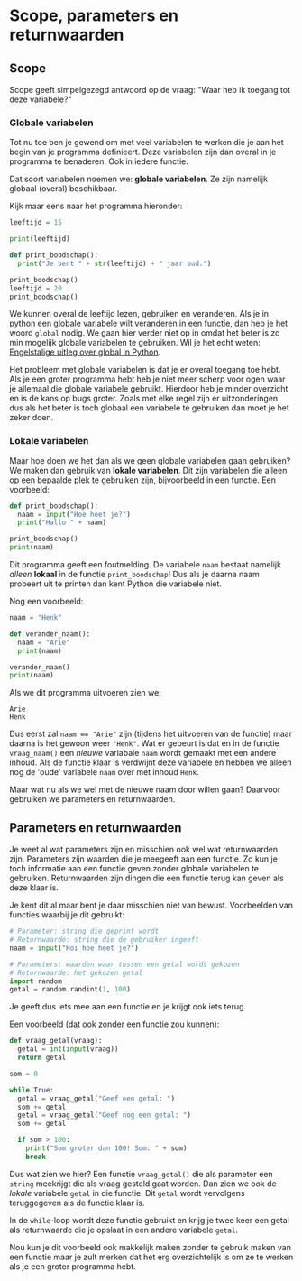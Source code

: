 # Scope, parameters en returnwaarden
## Scope
Scope geeft simpelgezegd antwoord op de vraag: "Waar heb ik toegang tot deze variabele?"

### Globale variabelen
Tot nu toe ben je gewend om met veel variabelen te werken die je aan het begin van je programma definieert. Deze variabelen zijn dan overal in je programma te benaderen. Ook in iedere functie.

Dat soort variabelen noemen we: **globale variabelen**. Ze zijn namelijk globaal (overal) beschikbaar.

Kijk maar eens naar het programma hieronder:

~~~python
leeftijd = 15

print(leeftijd)

def print_boodschap():
  print("Je bent " + str(leeftijd) + " jaar oud.")

print_boodschap()
leeftijd = 20
print_boodschap()
~~~

We kunnen overal de leeftijd lezen, gebruiken en veranderen. Als je in python een globale variabele wilt veranderen in een functie, dan heb je het woord `global` nodig. We gaan hier verder niet op in omdat het beter is zo min mogelijk globale variabelen te gebruiken. Wil je het echt weten: [Engelstalige uitleg over global in Python](https://www.programiz.com/python-programming/global-keyword).

Het probleem met globale variabelen is dat je er overal toegang toe hebt. Als je een groter programma hebt heb je niet meer scherp voor ogen waar je allemaal die globale variabele gebruikt. Hierdoor heb je minder overzicht en is de kans op bugs groter. Zoals met elke regel zijn er uitzonderingen dus als het beter is toch globaal een variabele te gebruiken dan moet je het zeker doen.

### Lokale variabelen
Maar hoe doen we het dan als we geen globale variabelen gaan gebruiken? We maken dan gebruik van **lokale variabelen**. Dit zijn variabelen die alleen op een bepaalde plek te gebruiken zijn, bijvoorbeeld in een functie. Een voorbeeld:

~~~python
def print_boodschap():
  naam = input("Hoe heet je?")
  print("Hallo " + naam)

print_boodschap()
print(naam)
~~~

Dit programma geeft een foutmelding. De variabele `naam` bestaat namelijk *alleen* **lokaal** in de functie `print_boodschap`! Dus als je daarna naam probeert uit te printen dan kent Python die variabele niet.

Nog een voorbeeld:

~~~python
naam = "Henk"

def verander_naam():
  naam = "Arie"
  print(naam)

verander_naam()
print(naam)
~~~

Als we dit programma uitvoeren zien we:

~~~
Arie
Henk
~~~

Dus eerst zal `naam == "Arie"` zijn (tijdens het uitvoeren van de functie) maar daarna is het gewoon weer `"Henk"`. Wat er gebeurt is dat en in de functie `vraag_naam()` een *nieuwe* variabale `naam` wordt gemaakt met een andere inhoud. Als de functie klaar is verdwijnt deze variabele en hebben we alleen nog de 'oude' variabele `naam` over met inhoud `Henk`.

Maar wat nu als we wel met de nieuwe naam door willen gaan? Daarvoor gebruiken we parameters en returnwaarden.

## Parameters en returnwaarden
Je weet al wat parameters zijn en misschien ook wel wat returnwaarden zijn. Parameters zijn waarden die je meegeeft aan een functie. Zo kun je toch informatie aan een functie geven zonder globale variabelen te gebruiken. Returnwaarden zijn dingen die een functie terug kan geven als deze klaar is.

Je kent dit al maar bent je daar misschien niet van bewust. Voorbeelden van functies waarbij je dit gebruikt:

~~~python
# Parameter: string die geprint wordt
# Returnwaarde: string die de gebruiker ingeeft
naam = input("Hoi hoe heet je?")

# Parameters: waarden waar tussen een getal wordt gekozen
# Returnwaarde: het gekozen getal
import random
getal = random.randint(1, 100)
~~~

Je geeft dus iets mee aan een functie en je krijgt ook iets terug.

Een voorbeeld (dat ook zonder een functie zou kunnen):

~~~python
def vraag_getal(vraag):
  getal = int(input(vraag))
  return getal

som = 0

while True:
  getal = vraag_getal("Geef een getal: ")
  som += getal
  getal = vraag_getal("Geef nog een getal: ")
  som += getal

  if som > 100:
    print("Som groter dan 100! Som: " + som)
    break
~~~

Dus wat zien we hier? Een functie `vraag_getal()` die als parameter een `string` meekrijgt die als vraag gesteld gaat worden. Dan zien we ook de *lokale* variabele `getal` in die functie. Dit `getal` wordt vervolgens teruggegeven als de functie klaar is.

In de `while`-loop wordt deze functie gebruikt en krijg je twee keer een getal als returnwaarde die je opslaat in een andere variabele `getal`.

Nou kun je dit voorbeeld ook makkelijk maken zonder te gebruik maken van een functie maar je zult merken dat het erg overzichtelijk is om ze te werken als je een groter programma hebt.
